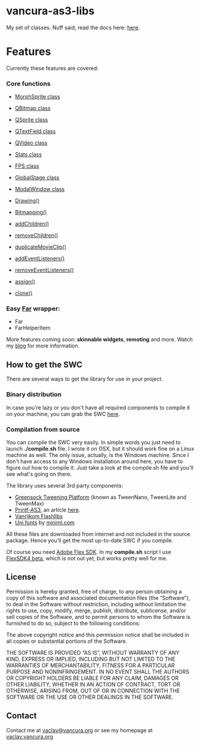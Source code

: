 # vancura-as3-libs

My set of classes. Nuff said, read the docs here: [here](http://doc.vaclav.vancura.org/vancura-as3-libs).



# Features

Currently these features are covered:

### Core functions

* [MorphSprite class](http://doc.vaclav.vancura.org/vancura-as3-libs/files/org/vancura/vaclav/core/MorphSprite-as.html)
* [QBitmap class](http://doc.vaclav.vancura.org/vancura-as3-libs/files/org/vancura/vaclav/core/QBitmap-as.html)
* [QSprite class](http://doc.vaclav.vancura.org/vancura-as3-libs/files/org/vancura/vaclav/core/QSprite-as.html)
* [QTextField class](http://doc.vaclav.vancura.org/vancura-as3-libs/files/org/vancura/vaclav/core/QTextField-as.html)
* [QVideo class](http://doc.vaclav.vancura.org/vancura-as3-libs/files/org/vancura/vaclav/core/QVideo-as.html)
* [Stats class](http://doc.vaclav.vancura.org/vancura-as3-libs/files/org/vancura/vaclav/core/Stats-as.html)
* [FPS class](http://doc.vaclav.vancura.org/vancura-as3-libs/files/org/vancura/vaclav/core/FPS-as.html)
* [GlobalStage class](http://doc.vaclav.vancura.org/vancura-as3-libs/files/org/vancura/vaclav/core/GlobalStage-as.html)
* [ModalWindow class](http://doc.vaclav.vancura.org/vancura-as3-libs/files/org/vancura/vaclav/core/ModalWindow-as.html)

* [Drawing()](http://doc.vaclav.vancura.org/vancura-as3-libs/files/org/vancura/vaclav/core/Drawing-as.html)
* [Bitmapping()](http://doc.vaclav.vancura.org/vancura-as3-libs/files/org/vancura/vaclav/core/Bitmapping-as.html)
* [addChildren()](http://doc.vaclav.vancura.org/vancura-as3-libs/files/org/vancura/vaclav/core/addChildren-as.html)
* [removeChildren()](http://doc.vaclav.vancura.org/vancura-as3-libs/files/org/vancura/vaclav/core/removeChildren-as.html)
* [duplicateMovieClip()](http://doc.vaclav.vancura.org/vancura-as3-libs/files/org/vancura/vaclav/core/duplicateMovieClip-as.html)

* [addEventListeners()](http://doc.vaclav.vancura.org/vancura-as3-libs/files/org/vancura/vaclav/core/addEventListeners-as.html)
* [removeEventListeners()](http://doc.vaclav.vancura.org/vancura-as3-libs/files/org/vancura/vaclav/core/removeEventListeners-as.html)

* [assign()](http://doc.vaclav.vancura.org/vancura-as3-libs/files/org/vancura/vaclav/core/assign-as.html)
* [clone()](http://doc.vaclav.vancura.org/vancura-as3-libs/files/org/vancura/vaclav/core/clone-as.html)


### Easy [Far](http://code.google.com/p/vanrijkom-flashlibs/wiki/FAR) wrapper:

* Far
* FarHelperItem

More features coming soon: **skinnable widgets**, **remoting** and more. Watch my [blog](http://vaclav.vancura.org/blog) for more information.


## How to get the SWC

There are several ways to get the library for use in your project.

### Binary distribution

In case you're lazy or you don't have all required components to compile it on your machine, you can grab the SWC [here](http://github.com/vancura/vancura-as3-libs/blob/master/bin/vancura-as3-libs.swc).

### Compilation from source

You can compile the SWC very easily. In simple words you just need to launch **./compile.sh** file. I wrote it on OSX, but it should work fine on a Linux machine as well. The only issue, actually, is the Windows machine. Since I don't have access to any Windows installation around here, you have to figure out how to compile it. Just take a look at the compile.sh file and you'll see what's going on there.

The library uses several 3rd party components:
* [Greensock Tweening Platform](http://tweenmax.com) (known as TweenNano, TweenLite and TweenMax)
* [Printf-AS3](http://code.google.com/p/printf-as3), an article [here](http://www.stimuli.com.br/trane/2009/feb/21/printf-as3).
* [Vanrijkom Flashlibs](http://code.google.com/p/vanrijkom-flashlibs)
* [Uni fonts](http://www.dafont.com/search.php?psize=m&q=uni_05_x) by [miniml.com](http://miniml.com)

All these files are downloaded from internet and not included in the source package. Hence you'll get the most up-to-date SWC if you compile.

Of course you need [Adobe Flex SDK](http://www.adobe.com/products/flex). In my **compile.sh** script I use [FlexSDK4 beta](http://opensource.adobe.com/wiki/display/flexsdk/Download+Flex+4), which is not out yet, but works pretty well for me.



## License

Permission is hereby granted, free of charge, to any person obtaining a copy of this software and associated documentation files (the “Software”), to deal in the Software without restriction, including without limitation the rights to use, copy, modify, merge, publish, distribute, sublicense, and/or sell copies of the Software, and to permit persons to whom the Software is furnished to do so, subject to the following conditions:

The above copyright notice and this permission notice shall be included in all copies or substantial portions of the Software.

THE SOFTWARE IS PROVIDED “AS IS”, WITHOUT WARRANTY OF ANY KIND, EXPRESS OR IMPLIED, INCLUDING BUT NOT LIMITED TO THE WARRANTIES OF MERCHANTABILITY, FITNESS FOR A PARTICULAR PURPOSE AND NONINFRINGEMENT. IN NO EVENT SHALL THE AUTHORS OR COPYRIGHT HOLDERS BE LIABLE FOR ANY CLAIM, DAMAGES OR OTHER LIABILITY, WHETHER IN AN ACTION OF CONTRACT, TORT OR OTHERWISE, ARISING FROM, OUT OF OR IN CONNECTION WITH THE SOFTWARE OR THE USE OR OTHER DEALINGS IN THE SOFTWARE.



## Contact

Contact me at [vaclav@vancura.org](mailto:vaclav@vancura.org) or see my homepage at [vaclav.vancura.org](http://vaclav.vancura.org)
